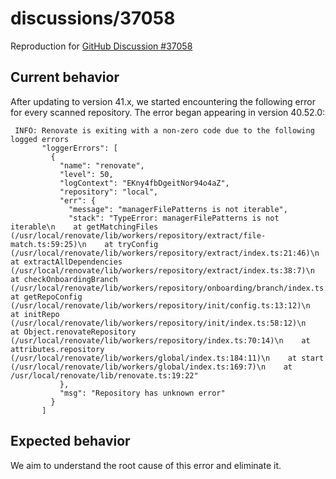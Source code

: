 # discussions/37058
Reproduction for [GitHub Discussion #37058](https://github.com/renovatebot/renovate/discussions/37058)

## Current behavior

After updating to version 41.x, we started encountering the following error for every scanned repository. The error began appearing in version 40.52.0:

```
 INFO: Renovate is exiting with a non-zero code due to the following logged errors
       "loggerErrors": [
         {
           "name": "renovate",
           "level": 50,
           "logContext": "EKny4fbDgeitNor94o4aZ",
           "repository": "local",
           "err": {
             "message": "managerFilePatterns is not iterable",
             "stack": "TypeError: managerFilePatterns is not iterable\n    at getMatchingFiles (/usr/local/renovate/lib/workers/repository/extract/file-match.ts:59:25)\n    at tryConfig (/usr/local/renovate/lib/workers/repository/extract/index.ts:21:46)\n    at extractAllDependencies (/usr/local/renovate/lib/workers/repository/extract/index.ts:38:7)\n    at checkOnboardingBranch (/usr/local/renovate/lib/workers/repository/onboarding/branch/index.ts:109:23)\n    at getRepoConfig (/usr/local/renovate/lib/workers/repository/init/config.ts:13:12)\n    at initRepo (/usr/local/renovate/lib/workers/repository/init/index.ts:58:12)\n    at Object.renovateRepository (/usr/local/renovate/lib/workers/repository/index.ts:70:14)\n    at attributes.repository (/usr/local/renovate/lib/workers/global/index.ts:184:11)\n    at start (/usr/local/renovate/lib/workers/global/index.ts:169:7)\n    at /usr/local/renovate/lib/renovate.ts:19:22"
           },
           "msg": "Repository has unknown error"
         }
       ]
```

## Expected behavior

We aim to understand the root cause of this error and eliminate it.